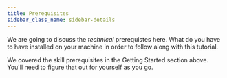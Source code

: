 ```yaml
---
title: Prerequisites
sidebar_class_name: sidebar-details
---
```


We are going to discuss the *technical* prerequistes here. What do you have to have installed on your machine in order to follow along with this tutorial. 

We covered the skill prerequisites in the Getting Started section above. You'll need to figure that out for yourself as you go. 